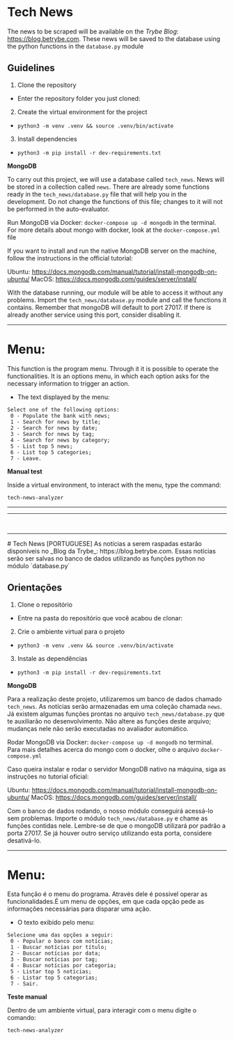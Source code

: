 # Tech News
The news to be scraped will be available on the _Trybe Blog_: https://blog.betrybe.com.
  These news will be saved to the database using the python functions in the `database.py` module

## Guidelines

  1. Clone the repository
  - Enter the repository folder you just cloned:
  2. Create the virtual environment for the project

  - `python3 -m venv .venv && source .venv/bin/activate`
  
  3. Install dependencies

  - `python3 -m pip install -r dev-requirements.txt`

  

  <strong>MongoDB</strong>

  To carry out this project, we will use a database called `tech_news`.
  News will be stored in a collection called `news`.
  There are already some functions ready in the `tech_news/database.py` file that will help you in the development.
  Do not change the functions of this file; changes to it will not be performed in the auto-evaluator.

  Run MongoDB via Docker:
  <code>docker-compose up -d mongodb</code> in the terminal.
  For more details about mongo with docker, look at the `docker-compose.yml` file

  If you want to install and run the native MongoDB server on the machine, follow the instructions in the official tutorial:

  Ubuntu: https://docs.mongodb.com/manual/tutorial/install-mongodb-on-ubuntu/
  MacOS: https://docs.mongodb.com/guides/server/install/
  
  With the database running, our module will be able to access it without any problems. Import the `tech_news/database.py` module and call the functions it contains.
  Remember that mongoDB will default to port 27017. If there is already another service using this port, consider disabling it.




---



# Menu:

This function is the program menu. Through it it is possible to operate the functionalities. It is an options menu, in which each option asks for the necessary information to trigger an action.

- The text displayed by the menu:
```
Select one of the following options:
 0 - Populate the bank with news;
 1 - Search for news by title;
 2 - Search for news by date;
 3 - Search for news by tag;
 4 - Search for news by category;
 5 - List top 5 news;
 6 - List top 5 categories;
 7 - Leave.
```



  <strong>
    Manual test
  </strong>
  
  Inside a virtual environment, to interact with the menu, type the command:
  
  `tech-news-analyzer`
<hr/>
<hr/>
<br/>
<hr/>
# Tech News [PORTUGUESE]
As notícias a serem raspadas estarão disponíveis no _Blog da Trybe_: https://blog.betrybe.com.
  Essas notícias serão ser salvas no banco de dados utilizando as funções python no módulo `database.py`

## Orientações

  1. Clone o repositório
  - Entre na pasta do repositório que você acabou de clonar:
  2. Crie o ambiente virtual para o projeto

  - `python3 -m venv .venv && source .venv/bin/activate`
  
  3. Instale as dependências

  - `python3 -m pip install -r dev-requirements.txt`

  

  <strong>MongoDB</strong>

  Para a realização deste projeto, utilizaremos um banco de dados chamado `tech_news`.
  As notícias serão armazenadas em uma coleção chamada `news`.
  Já existem algumas funções prontas no arquivo `tech_news/database.py` que te auxiliarão no desenvolvimento.
  Não altere as funções deste arquivo; mudanças nele não serão executadas no avaliador automático.

  Rodar MongoDB via Docker:
  <code>docker-compose up -d mongodb</code> no terminal. 
  Para mais detalhes acerca do mongo com o docker, olhe o arquivo `docker-compose.yml`

  Caso queira instalar e rodar o servidor MongoDB nativo na máquina, siga as instruções no tutorial oficial:

  Ubuntu: https://docs.mongodb.com/manual/tutorial/install-mongodb-on-ubuntu/
  MacOS:  https://docs.mongodb.com/guides/server/install/
  
  Com o banco de dados rodando, o nosso módulo conseguirá acessá-lo sem problemas. Importe o módulo `tech_news/database.py` e chame as funções contidas nele.
  Lembre-se de que o mongoDB utilizará por padrão a porta 27017. Se já houver outro serviço utilizando esta porta, considere desativá-lo.




---



# Menu:

Esta função é o menu do programa. Através dele é possivel operar as funcionalidades.É um menu de opções, em que cada opção pede as informações necessárias para disparar uma ação.

- O texto exibido pelo menu:
```
Selecione uma das opções a seguir:
 0 - Popular o banco com notícias;
 1 - Buscar notícias por título;
 2 - Buscar notícias por data;
 3 - Buscar notícias por tag;
 4 - Buscar notícias por categoria;
 5 - Listar top 5 notícias;
 6 - Listar top 5 categorias;
 7 - Sair.
```



  <strong>
    Teste manual
  </strong>
  
  Dentro de um ambiente virtual, para interagir com o menu digite o comando:
  
  `tech-news-analyzer`
